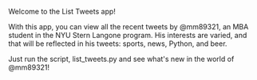 Welcome to the List Tweets app!

With this app, you can view all the recent tweets by @mm89321, an MBA student in the NYU Stern Langone program. His interests are varied, and that will be reflected in his tweets: sports, news, Python, and beer. 

Just run the script, list_tweets.py and see what's new in the world of @mm89321!
